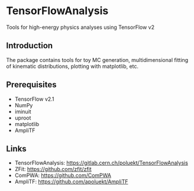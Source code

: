 # TensorFlowAnalysis
Tools for high-energy physics analyses using TensorFlow v2

## Introduction

The package contains tools for toy MC generation, multidimensional fitting of kinematic distributions, 
plotting with matplotlib, etc. 

## Prerequisites

   * TensorFlow v2.1
   * NumPy
   * iminuit 
   * uproot 
   * matplotlib
   * AmpliTF

## Links

   * TensorFlowAnalysis: https://gitlab.cern.ch/poluekt/TensorFlowAnalysis
   * ZFit: https://github.com/zfit/zfit
   * ComPWA: https://github.com/ComPWA
   * AmpliTF: https://github.com/apoluekt/AmpliTF

